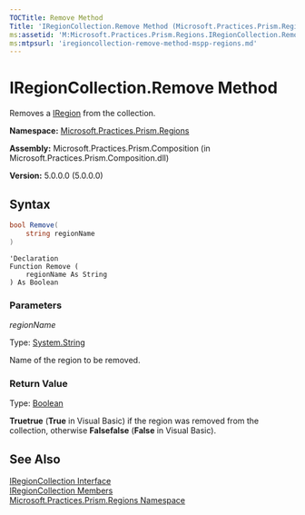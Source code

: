 ```yaml
---
TOCTitle: Remove Method
Title: 'IRegionCollection.Remove Method (Microsoft.Practices.Prism.Regions)'
ms:assetid: 'M:Microsoft.Practices.Prism.Regions.IRegionCollection.Remove(System.String)'
ms:mtpsurl: 'iregioncollection-remove-method-mspp-regions.md'
---
```


# IRegionCollection.Remove Method

Removes a [IRegion](/patterns-practices/reference/iregion-interface-mspp-regions) from the collection.

**Namespace:** [Microsoft.Practices.Prism.Regions](/patterns-practices/reference/mspp-regions-namespace)

**Assembly:** Microsoft.Practices.Prism.Composition (in Microsoft.Practices.Prism.Composition.dll)

**Version:** 5.0.0.0 (5.0.0.0)

## Syntax

```C#
bool Remove(
	string regionName
)
```

```VB
'Declaration
Function Remove ( 
	regionName As String
) As Boolean
```

### Parameters

*regionName*

Type: [System.String](http://msdn.microsoft.com/en-us/library/s1wwdcbf)

Name of the region to be removed.

### Return Value

Type: [Boolean](http://msdn.microsoft.com/en-us/library/a28wyd50)

**Truetrue** (**True** in Visual Basic) if the region was removed from the collection, otherwise **Falsefalse** (**False** in Visual Basic).

## See Also

[IRegionCollection Interface](/patterns-practices/reference/iregioncollection-interface-mspp-regions)<br/>
[IRegionCollection Members](/patterns-practices/reference/iregioncollection-members-mspp-regions)<br/>
[Microsoft.Practices.Prism.Regions Namespace](/patterns-practices/reference/mspp-regions-namespace)<br/>